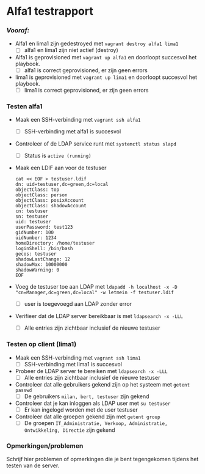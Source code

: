 # Alfa1 testrapport

### *Vooraf:* 

- Alfa1 en lima1 zijn gedestroyed met `vagrant destroy alfa1 lima1`
  - [ ] alfa1 en lima1 zijn niet actief (destroy)
- Alfa1 is geprovisioned met `vagrant up alfa1` en doorloopt succesvol het playbook.
  - [ ] alfa1 is correct geprovisioned, er zijn geen errors
- lima1 is geprovisioned met `vagrant up lima1` en doorloopt succesvol het playbook.
  - [ ] lima1 is correct geprovisioned, er zijn geen errors

### Testen alfa1

- Maak een SSH-verbinding met `vagrant ssh alfa1`

  - [ ] SSH-verbinding met alfa1 is succesvol

- Controleer of de LDAP service runt met `systemctl status slapd`

  - [ ] Status is `active (running)` 

- Maak een LDIF aan voor de testuser

  ```
  cat << EOF > testuser.ldif
  dn: uid=testuser,dc=green,dc=local
  objectClass: top
  objectClass: person
  objectClass: posixAccount
  objectClass: shadowAccount
  cn: testuser
  sn: testuser
  uid: testuser
  userPassword: test123
  gidNumber: 100
  uidNumber: 1234
  homeDirectory: /home/testuser
  loginShell: /bin/bash
  gecos: testuser
  shadowLastChange: 12
  shadowMax: 10000000
  shadowWarning: 0
  EOF
  ```

- Voeg de testuser toe aan LDAP met `ldapadd -h localhost -x -D "cn=Manager,dc=green,dc=local" -w letmein -f testuser.ldif`

  - [ ] user is toegevoegd aan LDAP zonder error

- Verifieer dat de LDAP server bereikbaar is met `ldapsearch -x -LLL`

  - [ ] Alle entries zijn zichtbaar inclusief de nieuwe testuser

### Testen op client (lima1)

- Maak een SSH-verbinding met `vagrant ssh lima1`
  - [ ] SSH-verbinding met lima1 is succesvol
- Probeer de LDAP server te bereiken met `ldapsearch -x -LLL`
  - [ ] Alle entries zijn zichtbaar inclusief de nieuwe testuser
- Controleer dat alle gebruikers gekend zijn op het systeem met `getent passwd`
  - [ ] De gebruikers `milan, bert, testuser` zijn gekend
- Controleer dat je kan inloggen als LDAP user met `su testuser`
  - [ ] Er kan ingelogd worden met de user testuser
- Controleer dat alle groepen gekend zijn met `getent group`
  - [ ] De groepen `IT_Administratie, Verkoop, Administratie, Ontwikkeling, Directie` zijn gekend

### Opmerkingen/problemen

Schrijf hier problemen of opmerkingen die je bent tegengekomen tijdens het testen van de server.

